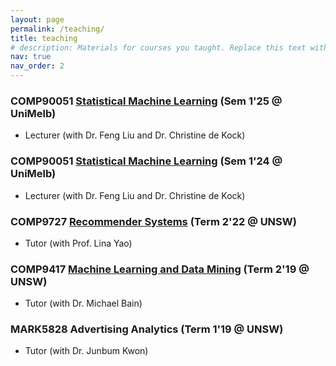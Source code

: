 ```yaml
---
layout: page
permalink: /teaching/
title: teaching 
# description: Materials for courses you taught. Replace this text with your description.
nav: true
nav_order: 2
---
```


### COMP90051 [Statistical Machine Learning](https://handbook.unimelb.edu.au/subjects/comp90051) (Sem 1'25 @ UniMelb)
- Lecturer (with Dr. Feng Liu and Dr. Christine de Kock)

### COMP90051 [Statistical Machine Learning](https://handbook.unimelb.edu.au/2024/subjects/comp90051/dates-times) (Sem 1'24 @ UniMelb) 
- Lecturer (with Dr. Feng Liu and Dr. Christine de Kock)

### COMP9727 [Recommender Systems](https://www.handbook.unsw.edu.au/undergraduate/courses/2022/COMP9727?year=2022) (Term 2'22 @ UNSW)
- Tutor (with Prof. Lina Yao)

### COMP9417 [Machine Learning and Data Mining](https://www.handbook.unsw.edu.au/postgraduate/courses/2019/comp9417?year=2019) (Term 2'19 @ UNSW)
- Tutor (with Dr. Michael Bain)

### MARK5828 Advertising Analytics (Term 1'19 @ UNSW)
- Tutor (with Dr. Junbum Kwon)

